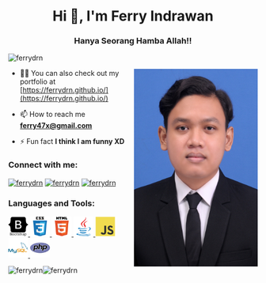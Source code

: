 <h1 align="center">Hi 👋, I'm Ferry Indrawan</h1>
<h3 align="center"> Hanya Seorang Hamba Allah!!</h3>

<p align="left"> <img src="https://komarev.com/ghpvc/?username=ferrydrn&label=Profile%20views&color=129e00&style=plastic" alt="ferrydrn" /> </p>
<img align="right" alt="Coding" width="250" height="400" src="foto.jpg">

- 👨‍💻 You can also check out my portfolio at [https://ferrydrn.github.io/](https://ferrydrn.github.io/)

- 📫 How to reach me **ferry47x@gmail.com**

- ⚡ Fun fact **I think I am funny XD**

<h3 align="left">Connect with me:</h3>
<p align="left">

<a href="https://www.linkedin.com/in/ferry-indrawan-19bb61151/" target="blank"><img align="center" src="https://cdn.jsdelivr.net/npm/simple-icons@3.0.1/icons/linkedin.svg" alt="ferrydrn" height="30" width="40" /></a>
<a href="https://instagram.com/ferrydrn" target="blank"><img align="center" src="https://cdn.jsdelivr.net/npm/simple-icons@3.0.1/icons/instagram.svg" alt="ferrydrn" height="30" width="40" /></a>
<a href="https://www.youtube.com/channel/UCayyRS0JyL6YNAEhr6pywAw" target="blank"><img align="center" src="https://cdn.jsdelivr.net/npm/simple-icons@3.0.1/icons/youtube.svg" alt="ferrydrn" height="30" width="40" /></a>

</p>

<h3 align="left">Languages and Tools:</h3>
<p align="left"> <a href="https://getbootstrap.com" target="_blank" rel="noreferrer"> <img src="https://raw.githubusercontent.com/devicons/devicon/master/icons/bootstrap/bootstrap-plain-wordmark.svg" alt="bootstrap" width="40" height="40"/> </a> <a href="https://www.w3schools.com/css/" target="_blank" rel="noreferrer"> <img src="https://raw.githubusercontent.com/devicons/devicon/master/icons/css3/css3-original-wordmark.svg" alt="css3" width="40" height="40"/> </a> <a href="https://www.w3.org/html/" target="_blank" rel="noreferrer"> <img src="https://raw.githubusercontent.com/devicons/devicon/master/icons/html5/html5-original-wordmark.svg" alt="html5" width="40" height="40"/> </a> <a href="https://www.java.com" target="_blank" rel="noreferrer"> <img src="https://raw.githubusercontent.com/devicons/devicon/master/icons/java/java-original.svg" alt="java" width="40" height="40"/> </a> <a href="https://developer.mozilla.org/en-US/docs/Web/JavaScript" target="_blank" rel="noreferrer"> <img src="https://raw.githubusercontent.com/devicons/devicon/master/icons/javascript/javascript-original.svg" alt="javascript" width="40" height="40"/> </a> <a href="https://www.mysql.com/" target="_blank" rel="noreferrer"> <img src="https://raw.githubusercontent.com/devicons/devicon/master/icons/mysql/mysql-original-wordmark.svg" alt="mysql" width="40" height="40"/> </a> <a href="https://www.php.net" target="_blank" rel="noreferrer"> <img src="https://raw.githubusercontent.com/devicons/devicon/master/icons/php/php-original.svg" alt="php" width="40" height="40"/> </a> </p>

<p><img align="left" src="https://github-readme-stats.vercel.app/api/top-langs?username=ferrydrn&show_icons=true&locale=en&layout=compact" alt="ferrydrn" /></p>
<p>&nbsp;<img align="left" src="https://github-readme-stats.vercel.app/api?username=ferrydrn&show_icons=true&locale=en" alt="ferrydrn" /></p>